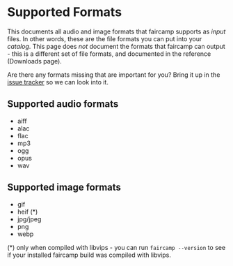 <!--
    SPDX-FileCopyrightText: 2023-2024 Simon Repp
    SPDX-License-Identifier: CC0-1.0
-->

# Supported Formats

This documents all audio and image formats that faircamp supports as *input* files.
In other words, these are the file formats you can put into your *catalog*. This page
does *not* document the formats that faircamp can output - this is a different set of
file formats, and documented in the reference (Downloads page).

Are there any formats missing that are important for you? Bring it up in the [issue tracker](https://codeberg.org/simonrepp/faircamp/issues) so we can look into it.

## Supported audio formats

- aiff
- alac
- flac
- mp3
- ogg
- opus
- wav

## Supported image formats

- gif
- heif (*)
- jpg/jpeg
- png
- webp

(*) only when compiled with libvips - you can run `faircamp --version` to see
if your installed faircamp build was compiled with libvips.